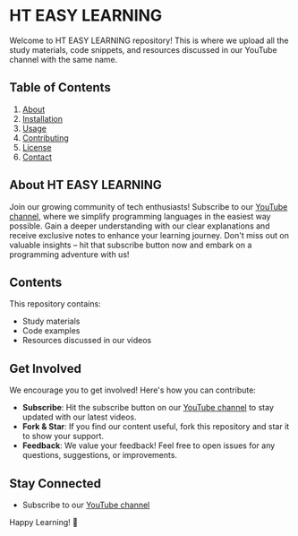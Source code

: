 # HT EASY LEARNING

Welcome to HT EASY LEARNING repository! This is where we upload all the study materials, code snippets, and resources discussed in our YouTube channel with the same name.
## Table of Contents
1. [About](#about)
2. [Installation](#installation)
3. [Usage](#usage)
4. [Contributing](#contributing)
5. [License](#license)
6. [Contact](#contact)

## About HT EASY LEARNING

Join our growing community of tech enthusiasts! Subscribe to our [YouTube channel](http://www.youtube.com/@HTEASYLEARNING), where we simplify programming languages in the easiest way possible. Gain a deeper understanding with our clear explanations and receive exclusive notes to enhance your learning journey. Don't miss out on valuable insights – hit that subscribe button now and embark on a programming adventure with us!

## Contents

This repository contains:

- Study materials
- Code examples
- Resources discussed in our videos

## Get Involved

We encourage you to get involved! Here's how you can contribute:

- **Subscribe**: Hit the subscribe button on our [YouTube channel](http://www.youtube.com/@HTEASYLEARNING) to stay updated with our latest videos.
- **Fork & Star**: If you find our content useful, fork this repository and star it to show your support.
- **Feedback**: We value your feedback! Feel free to open issues for any questions, suggestions, or improvements.

## Stay Connected

- Subscribe to our [YouTube channel](http://www.youtube.com/@HTEASYLEARNING)

Happy Learning! 🚀
